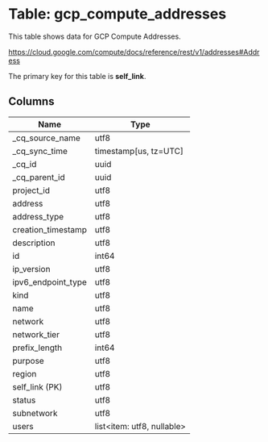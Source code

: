 # Table: gcp_compute_addresses

This table shows data for GCP Compute Addresses.

https://cloud.google.com/compute/docs/reference/rest/v1/addresses#Address

The primary key for this table is **self_link**.

## Columns

| Name          | Type          |
| ------------- | ------------- |
|_cq_source_name|utf8|
|_cq_sync_time|timestamp[us, tz=UTC]|
|_cq_id|uuid|
|_cq_parent_id|uuid|
|project_id|utf8|
|address|utf8|
|address_type|utf8|
|creation_timestamp|utf8|
|description|utf8|
|id|int64|
|ip_version|utf8|
|ipv6_endpoint_type|utf8|
|kind|utf8|
|name|utf8|
|network|utf8|
|network_tier|utf8|
|prefix_length|int64|
|purpose|utf8|
|region|utf8|
|self_link (PK)|utf8|
|status|utf8|
|subnetwork|utf8|
|users|list<item: utf8, nullable>|